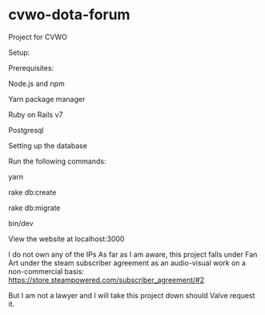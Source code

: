 # cvwo-dota-forum
Project for CVWO

Setup:

Prerequisites:

Node.js and npm

Yarn package manager

Ruby on Rails v7

Postgresql


Setting up the database

Run the following commands:

yarn

rake db:create

rake db:migrate

bin/dev

View the website at
localhost:3000


I do not own any of the IPs
As far as I am aware, this project falls under Fan Art under the steam subscriber agreement as an audio-visual work on a non-commercial basis:
https://store.steampowered.com/subscriber_agreement/#2

But I am not a lawyer and I will take this project down should Valve request it.
